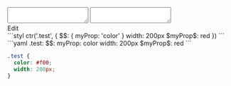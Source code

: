 <div data-size="175" class="code-cont" data-example="property-variable">
    <div class="code">
        <div class="code-wrap">
            <textarea id="stylus"></textarea>
            <textarea id="css"></textarea>
            <div class="edit-code">
                <span>Edit</span>
            </div>
        </div>
    </div>
</div>


<div data-size="175" data-examples="stylus"></div>
```styl
ctr('.test', {
  $$: {
    myProp: 'color'
  }
  width: 200px
  $myProp$: red
})
```

<div data-size="175" data-examples="yaml"></div>
```yaml
.test:
  $$:
    myProp: color
  width: 200px
  $myProp$: red
```

```css
.test {
  color: #f00;
  width: 200px;
}
```
<div class="cf"></div>
